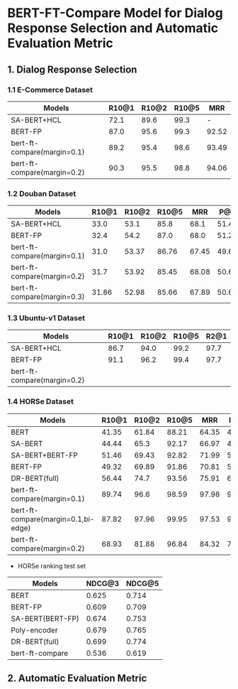 # BERT-FT-Compare Model for Dialog Response Selection and Automatic Evaluation Metric

## 1. Dialog Response Selection

### 1.1 E-Commerce Dataset

| Models             | R10@1 | R10@2 | R10@5 | MRR   |
| ------------------ | ----- | ----- | ----- | ----- |
| SA-BERT+HCL        | 72.1  | 89.6  | 99.3  | -     |
| BERT-FP            | 87.0  | 95.6  | 99.3  | 92.52 |
| bert-ft-compare(margin=0.1)    |  89.2     |   95.4    |    98.6   |    93.49    |
| bert-ft-compare(margin=0.2)    |  90.3     |   95.5    |    98.8   |    94.06    |

### 1.2 Douban Dataset

| Models             | R10@1 | R10@2 | R10@5 | MRR   |  P@1  |  MAP   |
| ------------------ | ----- | ----- | ----- | ----- | ----- | ------ |
| SA-BERT+HCL        | 33.0  | 53.1  | 85.8  | 68.1  | 51.4  | 63.9   |
| BERT-FP            | 32.4  | 54.2  | 87.0  | 68.0  | 51.2  | 64.4   |
| bert-ft-compare(margin=0.1)    | 31.0  | 53.37 | 86.76 | 67.45 | 49.63 | 63.24  |
| bert-ft-compare(margin=0.2)    | 31.7  | 53.92 | 85.45 | 68.08 | 50.67 | 63.68  |
| bert-ft-compare(margin=0.3)    | 31.86 | 52.98 | 85.66 | 67.89 | 50.67 | 63.7  |

### 1.3 Ubuntu-v1 Dataset

| Models         | R10@1 | R10@2 | R10@5 | R2@1   |
| -------------- | ----- | ----- | ----- | ------ |
| SA-BERT+HCL    | 86.7  | 94.0  | 99.2  | 97.7   |
| BERT-FP        | 91.1  | 96.2  | 99.4  | 97.7   |
| bert-ft-compare(margin=0.2) |       |       |       |        |

### 1.4 HORSe Dataset

| Models             | R10@1 | R10@2 | R10@5 | MRR   |  P@1  |  MAP   |
| ------------------ | ----- | ----- | ----- | ----- | ----- | ------ |
| BERT               | 41.35 | 61.84 | 88.21 | 64.35 | 45.96 | 63.18  |
| SA-BERT            | 44.44 | 65.3  | 92.17 | 66.97 | 48.79 | 66.03  |
| SA-BERT+BERT-FP    | 51.46 | 69.43 | 92.82 | 71.99 | 57.07 | 70.72  |
| BERT-FP            | 49.32 | 69.89 | 91.86 | 70.81 | 54.55 | 69.8   |
| DR-BERT(full)      | 56.44 | 74.7  | 93.56 | 75.91 | 62.42 | 74.75  |
| bert-ft-compare(margin=0.1)  | 89.74 | 96.6   | 98.59 | 97.98 | 97.27 | 97.89  |
| bert-ft-compare(margin=0.1,bi-edge)  | 87.82 | 97.96   | 99.95 | 97.53 | 95.25 | 97.45  |
| bert-ft-compare(margin=0.2)  | 68.93 | 81.88  | 96.84 | 84.32 | 76.06 | 83.15  |


* HORSe ranking test set

| Models           | NDCG@3 | NDCG@5 |
| ---------------- | ------ | ------ |
| BERT             | 0.625  | 0.714  |
| BERT-FP          | 0.609  | 0.709  |
| SA-BERT(BERT-FP) | 0.674  | 0.753  |
| Poly-encoder     | 0.679  | 0.765  |
| DR-BERT(full)    | 0.699  | 0.774  |
| bert-ft-compare  | 0.536  | 0.619  |


## 2. Automatic Evaluation Metric
